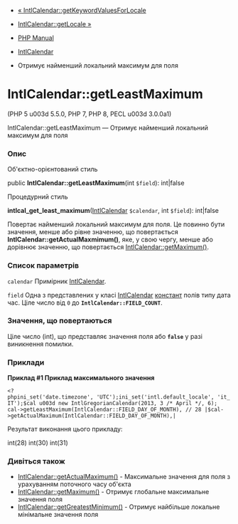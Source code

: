 - [«
IntlCalendar::getKeywordValuesForLocale](intlcalendar.getkeywordvaluesforlocale.md)
- [IntlCalendar::getLocale »](intlcalendar.getlocale.md)

- [PHP Manual](index.md)
- [IntlCalendar](class.intlcalendar.md)
- Отримує найменший локальний максимум для поля

# IntlCalendar::getLeastMaximum

(PHP 5 u003d 5.5.0, PHP 7, PHP 8, PECL u003d 3.0.0a1)

IntlCalendar::getLeastMaximum — Отримує найменший локальний максимум
для поля

### Опис

Об'єктно-орієнтований стиль

public **IntlCalendar::getLeastMaximum**(int `$field`): int\|false

Процедурний стиль

**intlcal_get_least_maximum**([IntlCalendar](class.intlcalendar.md)
`$calendar`, int `$field`): int\|false

Повертає найменший локальний максимум для поля. Це повинно бути
значення, менше або рівне значенню, що повертається
**IntlCalendar::getActualMaxmimum()**, яке, у свою чергу, менше
або дорівнює значенню, що повертається
[IntlCalendar::getMaximum()](intlcalendar.getmaximum.md).

### Список параметрів

`calendar`
Примірник [IntlCalendar](class.intlcalendar.md).

`field`
Одна з представлених у класі [IntlCalendar](class.intlcalendar.md)
[констант](class.intlcalendar.md#intlcalendar.constants) полів типу
дата час. Ціле число від `0` до **`IntlCalendar::FIELD_COUNT`**.

### Значення, що повертаються

Ціле число (int), що представляє значення поля або **`false`** у разі
виникнення помилки.

### Приклади

**Приклад #1 Приклад максимального значення**

` <?phpini_set('date.timezone', 'UTC');ini_set('intl.default_locale', 'it_IT');$cal u003d new IntlGregorianCalendar(2013, 3 /* April */, 6); cal->getLeastMaximum(IntlCalendar::FIELD_DAY_OF_MONTH), // 28 |$cal->getActualMaximum(IntlCalendar::FIELD_DAY_OF_MONTH),| `

Результат виконання цього прикладу:

int(28)
int(30)
int(31)

### Дивіться також

- [IntlCalendar::getActualMaximum()](intlcalendar.getactualmaximum.md) -
Максимальне значення для поля з урахуванням поточного часу об'єкта
- [IntlCalendar::getMaximum()](intlcalendar.getmaximum.md) -
Отримує глобальне максимальне значення поля
- [IntlCalendar::getGreatestMinimum()](intlcalendar.getgreatestminimum.md) -
Отримує найбільше локальне мінімальне значення поля
